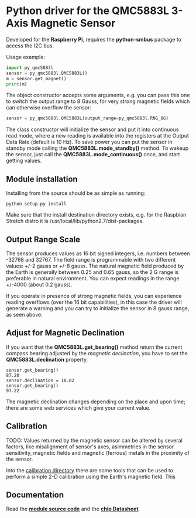 # Python driver for the QMC5883L 3-Axis Magnetic Sensor

Developed for the **Raspberry Pi**, requires the **python-smbus** package
to access the I2C bus.

Usage example:

```python
import py_qmc5883l
sensor = py_qmc5883l.QMC5883L()
m = sensor.get_magnet()
print(m)
```

The object constructor accepts some arguments, e.g. you can pass this one to
switch the output range to 8 Gauss, for very strong magnetic fields which
can otherwise overflow the sensor:

```python
sensor = py_qmc5883l.QMC5883L(output_range=py_qmc5883l.RNG_8G)
```

The class constructor will initialize the sensor and put it into continuous
read mode, where a new reading is available into the registers at the Output
Data Rate (default is 10 Hz). To save power you can put the sensor in standby
mode calling the **QMC5883L.mode_standby()** method. To wakeup the sensor, just
call the **QMC5883L.mode_continuous()** once, and start getting values.

## Module installation

Installing from the source should be as simple as running:

```
python setup.py install
```

Make sure that the install destination directory exists, e.g. for the
Raspbian Stretch distro it is /usr/local/lib/python2.7/dist-packages.

## Output Range Scale

The sensor produces values as 16 bit signed integers, i.e. 
numbers between -32768 and 32767. The field range is 
programmable with two different values: +/-2 gauss or +/-8 
gauss. The natural magnetic field produced by the Earth is 
generally between 0.25 and 0.65 gauss, so the 2 G range is 
preferable in natural environment. You can expect readings in 
the range +/-4000 (about 0.2 gauss).

If you operate in presence of strong magnetic fields, you can 
experience reading overflows (over the 16 bit capabilities), in 
this case the driver will generate a warning and you can try to 
initialize the sensor in 8 gauss range, as seen above.

## Adjust for Magnetic Declination

If you want that the **QMC5883L.get_bearing()** method return 
the current compass bearing adjusted by the *magnetic declination*,
you have to set the **QMC5883L.declination** property.

```
sensor.get_bearing()
87.20
sensor.declination = 10.02
sensor.get_bearing()
97.22
```

The magnetic declination changes depending on the place and upon 
time; there are some web services which give your current value.

## Calibration

TODO:
Values returned by the magnetic sensor can be altered by several
factors, like misalignment of sensor's axes, asimmetries in the
sensor sensitivity, magnetic fields and magnetic (ferrous) metals
in the proximity of the sensor.

Into the [calibration directory](calibration/) there are some
tools that can be used to perform a simple 2-D calibration using the
Earth's magnetic field. This

## Documentation

Read the **[module source code](py_qmc5883l/__init__.py)** and the
**[chip Datasheet](doc/QMC5883L-Datasheet-1.0.pdf)**.
